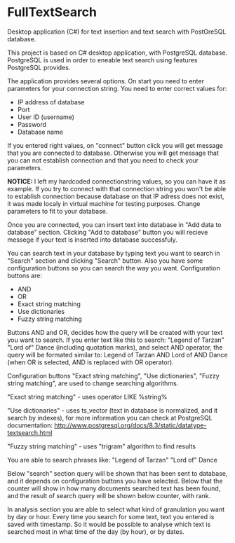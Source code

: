 # FullTextSearch
Desktop application (C#) for text insertion and text search with PostGreSQL database.



This project is based on C# desktop application, with PostgreSQL database. PostgreSQL is used in order to eneable text search
using features PostgreSQL provides. 

The application provides several options. 
On start you need to enter parameters for your connection string. You need to enter correct values for:

 - IP address of database
 - Port 
 - User ID (username)
 - Password
 - Database name
 
If you entered right values, on "connect" button click you will get message that you are connected to database. Otherwise you 
will get message that you can not establish connection and that you need to check your parameters. 
 
<b>NOTICE: </b>
    I left my hardcoded connectionstring values, so you can have it as example. If you try to connect with that connection 
    string you won't be able to establish connection because database on that IP adress does not exist, it was made localy 
    in virtual machine for testing purposes. Change parameters to fit to your database.

Once you are connected, you can insert text into database in "Add data to database" section. Clicking "Add to database" 
button you will recieve messege if your text is inserted into database successfuly. 

You can search text in your database by typing text you want to search in "Search" section and clicking "Search" button.
Also you have some configuration buttons so you can search the way you want. 
Configuration buttons are:

 - AND 
 - OR
 - Exact string matching
 - Use dictionaries
 - Fuzzy string matching
 
Buttons AND and OR, decides how the query will be created with your text you want to search. If you enter text like 
this to search: "Legend of Tarzan" "Lord of" Dance (including quotation marks), and select AND operator, the query will be
formated similar to: Legend of Tarzan AND Lord of AND Dance (when OR is selected, AND is replaced with OR operator).

Configuration buttons "Exact string matching", "Use dictionaries", "Fuzzy string matching", are used to change 
searching algorithms. 

"Exact string matching" - uses operator LIKE %string%

"Use dictionaries" - uses ts_vector (text in database is normalized, and it search by indexes), for more information 
    you can check at PostgreSQL documentation: http://www.postgresql.org/docs/8.3/static/datatype-textsearch.html
    
"Fuzzy string matching" - uses "trigram" algorithm to find results

You are able to search phrases like: "Legend of Tarzan" "Lord of" Dance

Below "search" section query will be shown that has been sent to database, and it depends on configuration buttons you have selected. Below that the counter will show in how many documents searched text has been found, and the result of search query will be shown below counter, with rank.

In analysis section you are able to select what kind of granulation you want by day or hour. Every time you search for some
text, text you entered is saved with timestamp. So it would be possible to analyse which text is searched most in what
time of the day (by hour), or by dates.
 
 
